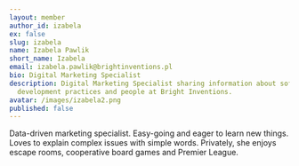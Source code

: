 ```yaml
---
layout: member
author_id: izabela
ex: false
slug: izabela
name: Izabela Pawlik
short_name: Izabela
email: izabela.pawlik@brightinventions.pl
bio: Digital Marketing Specialist
description: Digital Marketing Specialist sharing information about software
  development practices and people at Bright Inventions.
avatar: /images/izabela2.png
published: false
---
```

Data-driven marketing specialist. Easy-going and eager to learn new things. Loves to explain complex issues with simple words. Privately, she enjoys escape rooms, cooperative board games and Premier League.
